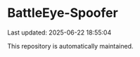 # BattleEye-Spoofer

Last updated: 2025-06-22 18:55:04

This repository is automatically maintained.
